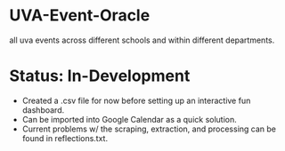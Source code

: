 # UVA-Event-Oracle
all uva events across different schools and within different departments.

# Status: In-Development
* Created a .csv file for now before setting up an interactive fun dashboard.
* Can be imported into Google Calendar as a quick solution.
* Current problems w/ the scraping, extraction, and processing can be found in reflections.txt.
